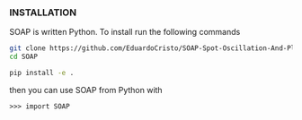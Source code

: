 ### INSTALLATION

SOAP is written Python.
To install run the following commands

```bash
git clone https://github.com/EduardoCristo/SOAP-Spot-Oscillation-And-Planet-code SOAP
cd SOAP

pip install -e .
```

then you can use SOAP from Python with 

```
>>> import SOAP
```